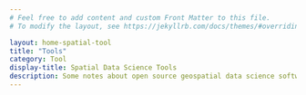 ```yaml
---
# Feel free to add content and custom Front Matter to this file.
# To modify the layout, see https://jekyllrb.com/docs/themes/#overriding-theme-defaults

layout: home-spatial-tool
title: "Tools"
category: Tool
display-title: Spatial Data Science Tools
description: Some notes about open source geospatial data science software and libraries such as QGIS, PostgreSQL, PostGIS, R, Python and Hadoop. 
---
```

